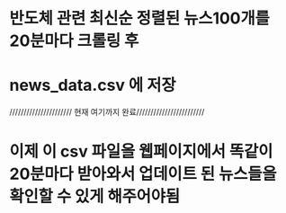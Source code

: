 # 반도체 관련 최신순 정렬된 뉴스100개를 20분마다 크롤링 후
# news_data.csv 에 저장
////////////////////// 현재 여기까지 완료////////////////////////
# 이제 이 csv 파일을 웹페이지에서 똑같이 20분마다 받아와서 업데이트 된 뉴스들을 확인할 수 있게 해주어야됨
